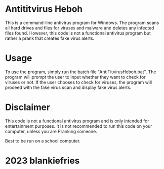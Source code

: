 # Antititvirus Heboh

This is a command-line antivirus program for Windows. The program scans all hard drives and files for viruses and malware and deletes any infected files found. However, this code is not a functional antivirus program but rather a prank that creates fake virus alerts.

# Usage

To use the program, simply run the batch file "AntiTitvirusHeboh.bat". The program will prompt the user to input whether they want to check for viruses or not. If the user chooses to check for viruses, the program will proceed with the fake virus scan and display fake virus alerts.

# Disclaimer

This code is not a functional antivirus program and is only intended for entertainment purposes. It is not recommended to run this code on your computer, unless you are Pranking someone.

Best to be run on a school computer.

# 2023 blankiefries


